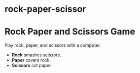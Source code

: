 # rock-paper-scissor
<h1>Rock Paper and Scissors Game</h1>
<p>Play rock, paper, and scissors with a computer.</p>
<ul>
    <li><strong>Rock</strong> smashes scissors.</li>
    <li><strong>Paper</strong> covers rock.</li>
    <li><strong>Scissors</strong> cut paper.</li>
</ul>